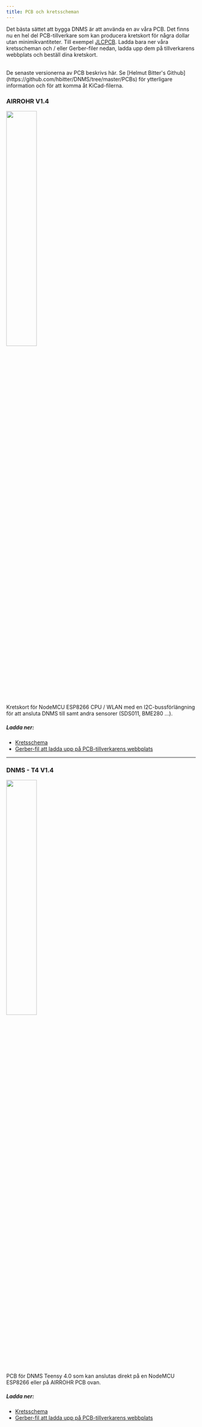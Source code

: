 ```yaml
---
title: PCB och kretsscheman
---
```


Det bästa sättet att bygga DNMS är att använda en av våra PCB.
Det finns nu en hel del PCB-tillverkare som kan producera kretskort för några dollar utan minimikvantiteter. Till exempel [JLCPCB](https://jlcpcb.com/).
Ladda bara ner våra kretsscheman och / eller Gerber-filer nedan, ladda upp dem på tillverkarens webbplats och beställ dina kretskort.

<br>
De senaste versionerna av PCB beskrivs här. Se [Helmut Bitter's Github] (https://github.com/hbitter/DNMS/tree/master/PCBs) för ytterligare information och för att komma åt KiCad-filerna.

### AIRROHR V1.4
<img src="../docs/dnms/airrohr-PCB.jpg" style="display: block; width:40%;margin: 1em 0" loading="lazy"/>
Kretskort för NodeMCU ESP8266 CPU / WLAN med en I2C-bussförlängning för att ansluta DNMS till samt andra sensorer (SDS011, BME280 ...).

##### Ladda ner:
* [Kretsschema](../docs/dnms/airrohr-PCB-circuit-diagram.pdf)
* [Gerber-fil att ladda upp på PCB-tillverkarens webbplats](../docs/dnms/airrohr-PCB-circuit-diagram-gerber.zip)

---

### DNMS - T4 V1.4
<img src="../docs/dnms/dnms-noise-measuring-teensy-4.jpg" style="display: block;width:40%; margin: 1em 0" loading="lazy"/>
PCB för DNMS Teensy 4.0 som kan anslutas direkt på en NodeMCU ESP8266 eller på AIRROHR PCB ovan.


##### Ladda ner:
* [Kretsschema](../docs/dnms/dnms-noise-measuring-teensy-40-circuit-diagram.pdf)
* [Gerber-fil att ladda upp på PCB-tillverkarens webbplats](../docs/dnms/dnms-noise-measuring-teensy-40-circuit-gerber.zip)

